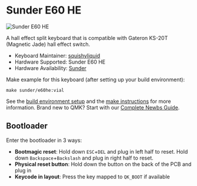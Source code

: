 # Sunder E60 HE

![Sunder E60 HE](https://i.imgur.com/5FkyZsX.jpeg)

A hall effect split keyboard that is compatible with Gateron KS-20T (Magnetic Jade) hall effect switch.

* Keyboard Maintainer: [squishyliquid](https://github.com/squishyliquid)
* Hardware Supported: Sunder E60 HE
* Hardware Availability: [Sunder](https://sunderkeyboards.com/)

Make example for this keyboard (after setting up your build environment):

    make sunder/e60he:vial

See the [build environment setup](https://docs.qmk.fm/#/getting_started_build_tools) and the [make instructions](https://docs.qmk.fm/#/getting_started_make_guide) for more information. Brand new to QMK? Start with our [Complete Newbs Guide](https://docs.qmk.fm/#/newbs).

## Bootloader

Enter the bootloader in 3 ways:

* **Bootmagic reset**: Hold down `ESC`+`DEL` and plug in left half to reset. Hold down `Backspace`+`Backslash` and plug in right half to reset.
* **Physical reset button**: Hold down the button on the back of the PCB and plug in
* **Keycode in layout**: Press the key mapped to `QK_BOOT` if available
